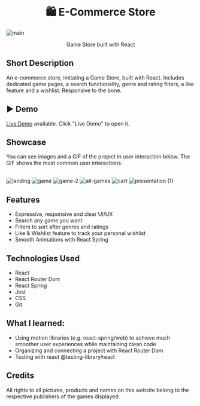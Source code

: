 <h1 align="center">🛍️ E-Commerce Store</h1>

![main](https://github.com/TrustInMagic/react-ecommerce-store/assets/25888605/1e8c05ba-f835-448a-bbee-2e7e2dbac84c)
<p align="center">
  Game Store built with React
</p>

## Short Description
An e-commerce store, imitating a Game Store, built with React. Includes dedicated game pages, a search functionality, genre and rating filters, a like feature and a wishlist. Responsive to the bone.

## ▶ Demo
[Live Demo](https://trustinmagic.github.io/react-ecommerce-store/) available. Click "Live Demo" to open it.

## Showcase
You can see images and a GIF of the project in user interaction below. The GIF shows the most common user interactions. <br /> <br />

![landing](https://github.com/TrustInMagic/react-ecommerce-store/assets/25888605/52a94487-c31a-4001-bec0-895f82b0d7de)
![game](https://github.com/TrustInMagic/react-ecommerce-store/assets/25888605/359b8dc2-b28a-4023-8606-2d589607a283)
![game-2](https://github.com/TrustInMagic/react-ecommerce-store/assets/25888605/b8880260-e42a-498b-8c28-d81025beb22c)
![all-games](https://github.com/TrustInMagic/react-ecommerce-store/assets/25888605/d35a6c76-05b2-4742-a31e-796d4ba169d7)
![cart](https://github.com/TrustInMagic/react-ecommerce-store/assets/25888605/e6337145-7ecb-41dc-80e4-7ce6b7a2d213)
![presentation (1)](https://github.com/TrustInMagic/react-ecommerce-store/assets/25888605/4d6ec013-5534-46dc-bc0c-2b6c74982e66)

## Features
- Expressive, responsive and clear UI/UX
- Search any game you want
- Filters to sort after genres and ratings
- Like & Wishlist feature to track your personal wishlist
- Smooth Animations with React Spring

## Technologies Used
- React
- React Router Dom
- React Spring
- Jest
- CSS
- Git

## What I learned:
- Using motion libraries (e.g. react-spring/web) to achieve much smoother user experiences while maintaining clean code
- Organizing and connecting a project with React Router Dom
- Testing with react @testing-library/react

## Credits
All rights to all pictures, products and names on this website belong to the respective publishers of the games displayed.
